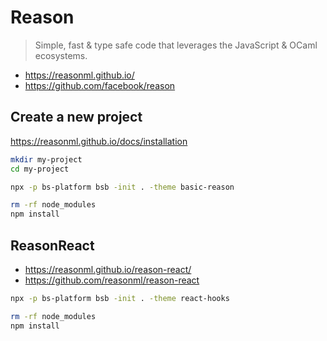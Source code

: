 # Reason

> Simple, fast & type safe code that leverages the JavaScript & OCaml ecosystems.

- <https://reasonml.github.io/>
- <https://github.com/facebook/reason>

## Create a new project

<https://reasonml.github.io/docs/installation>

```bash
mkdir my-project
cd my-project

npx -p bs-platform bsb -init . -theme basic-reason

rm -rf node_modules
npm install
```

## ReasonReact

- <https://reasonml.github.io/reason-react/>
- <https://github.com/reasonml/reason-react>

```bash
npx -p bs-platform bsb -init . -theme react-hooks

rm -rf node_modules
npm install
```
